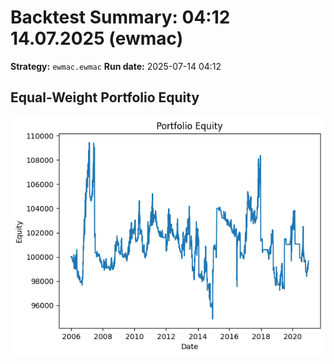 # Backtest Summary: 04:12 14.07.2025 (ewmac)
**Strategy:** `ewmac.ewmac`
**Run date:** 2025-07-14 04:12

## Equal-Weight Portfolio Equity
![Portfolio Equity](portfolio/portfolio_equity.png)
